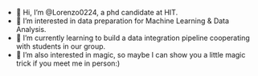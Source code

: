 - 👋 Hi, I’m @Lorenzo0224, a phd candidate at HIT.
- 👀 I’m interested in data preparation for Machine Learning & Data Analysis.
- 🌱 I’m currently learning to build a data integration pipeline cooperating with students in our group. 
- 💞️ I’m also interested in magic, so maybe I can show you a little magic trick if you meet me in person:)
